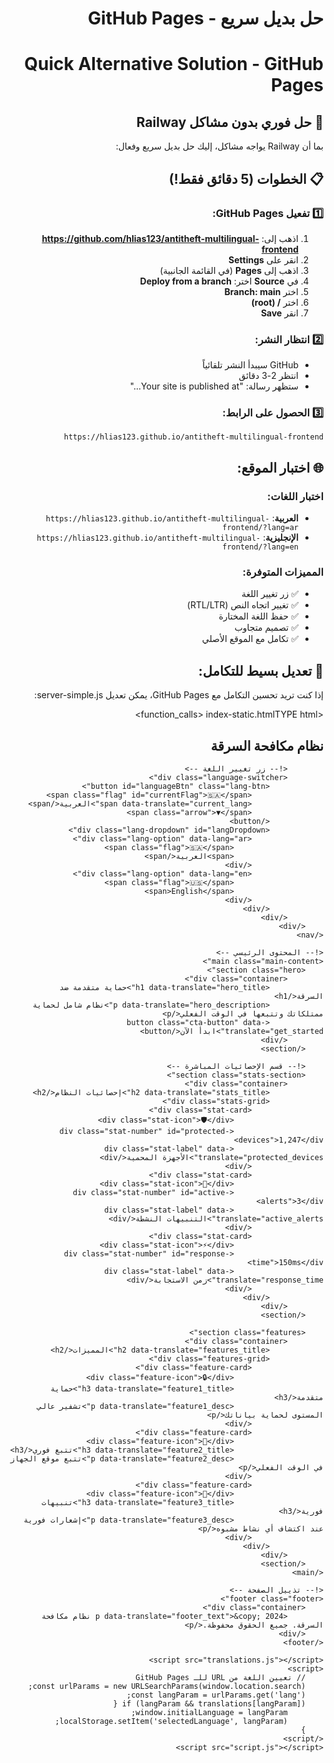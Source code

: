 # حل بديل سريع - GitHub Pages
# Quick Alternative Solution - GitHub Pages

## 🚀 حل فوري بدون مشاكل Railway

بما أن Railway يواجه مشاكل، إليك حل بديل سريع وفعال:

## 📋 الخطوات (5 دقائق فقط!)

### 1️⃣ تفعيل GitHub Pages:
1. اذهب إلى: **https://github.com/hlias123/antitheft-multilingual-frontend**
2. انقر على **Settings**
3. اذهب إلى **Pages** (في القائمة الجانبية)
4. في **Source** اختر: **Deploy from a branch**
5. اختر **Branch: main**
6. اختر **/ (root)**
7. انقر **Save**

### 2️⃣ انتظار النشر:
- GitHub سيبدأ النشر تلقائياً
- انتظر 2-3 دقائق
- ستظهر رسالة: "Your site is published at..."

### 3️⃣ الحصول على الرابط:
```
https://hlias123.github.io/antitheft-multilingual-frontend
```

## 🌐 اختبار الموقع:

### اختبار اللغات:
- **العربية**: `https://hlias123.github.io/antitheft-multilingual-frontend/?lang=ar`
- **الإنجليزية**: `https://hlias123.github.io/antitheft-multilingual-frontend/?lang=en`

### المميزات المتوفرة:
- ✅ زر تغيير اللغة
- ✅ تغيير اتجاه النص (RTL/LTR)
- ✅ حفظ اللغة المختارة
- ✅ تصميم متجاوب
- ✅ تكامل مع الموقع الأصلي

## 🔧 تعديل بسيط للتكامل:

إذا كنت تريد تحسين التكامل مع GitHub Pages، يمكن تعديل server-simple.js:

<function_calls>
<invoke name="fsWrite">
<parameter name="path">index-static.htmlTYPE html>
<html lang="ar" dir="rtl">

<head>
    <meta charset="UTF-8">
    <meta name="viewport" content="width=device-width, initial-scale=1.0">
    <title data-translate="page_title">نظام مكافحة السرقة</title>
    <link rel="stylesheet" href="styles.css">
</head>

<body>
    <!-- شريط التنقل -->
    <nav class="navbar">
        <div class="nav-container">
            <div class="nav-logo">
                <h2 data-translate="site_name">نظام مكافحة السرقة</h2>
            </div>

            <!-- زر تغيير اللغة -->
            <div class="language-switcher">
                <button id="languageBtn" class="lang-btn">
                    <span class="flag" id="currentFlag">🇸🇦</span>
                    <span data-translate="current_lang">العربية</span>
                    <span class="arrow">▼</span>
                </button>
                <div class="lang-dropdown" id="langDropdown">
                    <div class="lang-option" data-lang="ar">
                        <span class="flag">🇸🇦</span>
                        <span>العربية</span>
                    </div>
                    <div class="lang-option" data-lang="en">
                        <span class="flag">🇺🇸</span>
                        <span>English</span>
                    </div>
                </div>
            </div>
        </div>
    </nav>

    <!-- المحتوى الرئيسي -->
    <main class="main-content">
        <section class="hero">
            <div class="container">
                <h1 data-translate="hero_title">حماية متقدمة ضد السرقة</h1>
                <p data-translate="hero_description">نظام شامل لحماية ممتلكاتك وتتبعها في الوقت الفعلي</p>
                <button class="cta-button" data-translate="get_started">ابدأ الآن</button>
            </div>
        </section>

        <!-- قسم الإحصائيات المباشرة -->
        <section class="stats-section">
            <div class="container">
                <h2 data-translate="stats_title">إحصائيات النظام</h2>
                <div class="stats-grid">
                    <div class="stat-card">
                        <div class="stat-icon">🛡️</div>
                        <div class="stat-number" id="protected-devices">1,247</div>
                        <div class="stat-label" data-translate="protected_devices">الأجهزة المحمية</div>
                    </div>
                    <div class="stat-card">
                        <div class="stat-icon">🚨</div>
                        <div class="stat-number" id="active-alerts">3</div>
                        <div class="stat-label" data-translate="active_alerts">التنبيهات النشطة</div>
                    </div>
                    <div class="stat-card">
                        <div class="stat-icon">⚡</div>
                        <div class="stat-number" id="response-time">150ms</div>
                        <div class="stat-label" data-translate="response_time">زمن الاستجابة</div>
                    </div>
                </div>
            </div>
        </section>

        <section class="features">
            <div class="container">
                <h2 data-translate="features_title">المميزات</h2>
                <div class="features-grid">
                    <div class="feature-card">
                        <div class="feature-icon">🔒</div>
                        <h3 data-translate="feature1_title">حماية متقدمة</h3>
                        <p data-translate="feature1_desc">تشفير عالي المستوى لحماية بياناتك</p>
                    </div>
                    <div class="feature-card">
                        <div class="feature-icon">📍</div>
                        <h3 data-translate="feature2_title">تتبع فوري</h3>
                        <p data-translate="feature2_desc">تتبع موقع الجهاز في الوقت الفعلي</p>
                    </div>
                    <div class="feature-card">
                        <div class="feature-icon">🚨</div>
                        <h3 data-translate="feature3_title">تنبيهات فورية</h3>
                        <p data-translate="feature3_desc">إشعارات فورية عند اكتشاف أي نشاط مشبوه</p>
                    </div>
                </div>
            </div>
        </section>
    </main>

    <!-- تذييل الصفحة -->
    <footer class="footer">
        <div class="container">
            <p data-translate="footer_text">&copy; 2024 نظام مكافحة السرقة. جميع الحقوق محفوظة.</p>
        </div>
    </footer>

    <script src="translations.js"></script>
    <script>
        // تعيين اللغة من URL للـ GitHub Pages
        const urlParams = new URLSearchParams(window.location.search);
        const langParam = urlParams.get('lang');
        if (langParam && translations[langParam]) {
            window.initialLanguage = langParam;
            localStorage.setItem('selectedLanguage', langParam);
        }
    </script>
    <script src="script.js"></script>
</body>

</html>